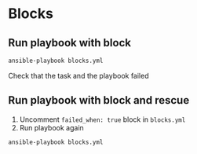 # Blocks

## Run playbook with block

```bash
ansible-playbook blocks.yml
```

Check that the task and the playbook failed

## Run playbook with block and rescue

1. Uncomment `failed_when: true` block in `blocks.yml`
2. Run playbook again

```bash
ansible-playbook blocks.yml
```
